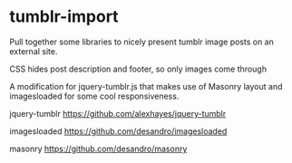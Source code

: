 tumblr-import
=============

Pull together some libraries to nicely present tumblr image posts on an external site.

CSS hides post description and footer, so only images come through

A modification for jquery-tumblr.js that makes use of Masonry layout and imagesloaded for some cool responsiveness.

jquery-tumblr
https://github.com/alexhayes/jquery-tumblr

imagesloaded
https://github.com/desandro/imagesloaded

masonry
https://github.com/desandro/masonry